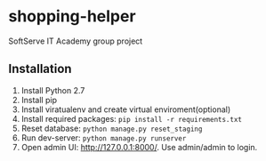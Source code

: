 shopping-helper
===============

SoftServe IT Academy group project


Installation
------------

1. Install Python 2.7
2. Install pip
3. Install viratualenv and create virtual enviroment(optional)
4. Install required packages: `pip install -r requirements.txt`
5. Reset database: `python manage.py reset_staging`
6. Run dev-server: `python manage.py runserver`
7. Open admin UI: http://127.0.0.1:8000/. Use admin/admin to login.
